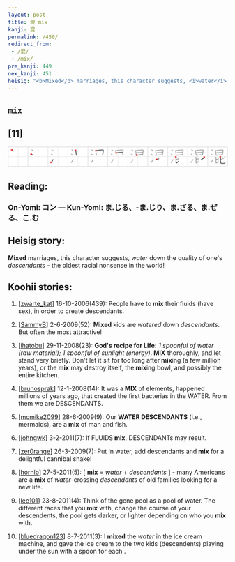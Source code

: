 ```yaml
---
layout: post
title: 混 mix
kanji: 混
permalink: /450/
redirect_from:
 - /混/
 - /mix/
pre_kanji: 449
nex_kanji: 451
heisig: "<b>Mixed</b> marriages, this character suggests, <i>water</i> down the quality of one's <i>descendants</i>&nbsp;- the oldest racial nonsense in the world!"
---
```


## `mix`

## [11]

<div class="stroke"><img src="../images/E6B7B7.png" /></div>

## Reading:

### On-Yomi: コン &mdash; Kun-Yomi: ま.じる、-ま.じり、ま.ざる、ま.ぜる、こ.む

## Heisig story:

<b>Mixed</b> marriages, this character suggests, <i>water</i> down the quality of one's <i>descendants</i>&nbsp;- the oldest racial nonsense in the world!

## Koohii stories:

1) [<a href="http://kanji.koohii.com/profile/zwarte_kat">zwarte_kat</a>] 16-10-2006(439): People have to<strong> mix</strong> their fluids (have sex), in order to create descendants.

2) [<a href="http://kanji.koohii.com/profile/SammyB">SammyB</a>] 2-6-2009(52): <strong>Mixed</strong> kids are <em>watered</em> down <em>descendants</em>. But often the most attractive!

3) [<a href="http://kanji.koohii.com/profile/ihatobu">ihatobu</a>] 29-11-2008(23): <strong>God&#039;s recipe for Life:</strong> <em>1 spoonful of water (raw material); 1 spoonful of sunlight (energy)</em>.<strong> MIX</strong> thoroughly, and let stand very briefly. Don&#039;t let it sit for too long after<strong> mix</strong>ing (a few million years), or the<strong> mix</strong> may destroy itself, the<strong> mix</strong>ing bowl, and possibly the entire kitchen.

4) [<a href="http://kanji.koohii.com/profile/brunosprak">brunosprak</a>] 12-1-2008(14): It was a<strong> MIX</strong> of elements, happened millions of years ago, that created the first bacterias in the WATER. From them we are DESCENDANTS.

5) [<a href="http://kanji.koohii.com/profile/mcmike2099">mcmike2099</a>] 28-6-2009(9): Our <strong>WATER DESCENDANTS</strong> (i.e., mermaids), are a<strong> mix</strong> of man and fish.

6) [<a href="http://kanji.koohii.com/profile/johngwk">johngwk</a>] 3-2-2011(7): If FLUIDS<strong> mix</strong>, DESCENDANTs may result.

7) [<a href="http://kanji.koohii.com/profile/zer0range">zer0range</a>] 26-3-2009(7): Put in water, add descendants and<strong> mix</strong> for a delightful cannibal shake!

8) [<a href="http://kanji.koohii.com/profile/hornlo">hornlo</a>] 27-5-2011(5): [ <strong>mix</strong> = <em>water</em> + <em>descendants</em> ] - many Americans are a <strong>mix</strong> of <em>water</em>-crossing <em>descendants</em> of old families looking for a new life.

9) [<a href="http://kanji.koohii.com/profile/lee101">lee101</a>] 23-8-2011(4): Think of the gene pool as a pool of water. The different races that you<strong> mix</strong> with, change the course of your descendents, the pool gets darker, or lighter depending on who you<strong> mix</strong> with.

10) [<a href="http://kanji.koohii.com/profile/bluedragon123">bluedragon123</a>] 8-7-2011(3): I <strong>mixed</strong> the <em>water</em> in the ice cream machine, and gave the ice cream to the two kids (descendents) playing under the sun with a spoon for each .
